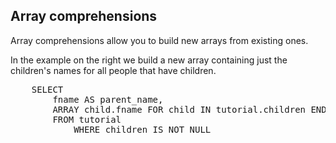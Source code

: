 ## Array comprehensions

Array comprehensions allow you to build new arrays from existing ones.

In the example on the right we build a new array containing just the
children's names for all people that have children.

<pre id="example">
	SELECT 
	    fname AS parent_name,
	    ARRAY child.fname FOR child IN tutorial.children END AS child_names
  		FROM tutorial 
		    WHERE children IS NOT NULL
</pre>
